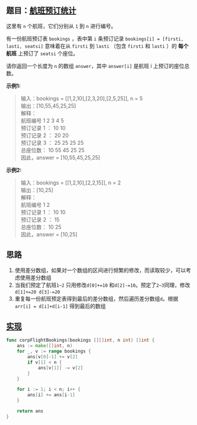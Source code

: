 ## 题目：[航班预订统计](https://leetcode-cn.com/problems/corporate-flight-bookings/)

这里有 `n` 个航班，它们分别从 `1` 到 `n` 进行编号。

有一份航班预订表 `bookings` ，表中第 `i` 条预订记录 `bookings[i] = [firsti, lasti, seatsi]` 意味着在从 `firsti` 到 `lasti` （包含 `firsti` 和 `lasti` ）的 **每个航班** 上预订了 `seatsi` 个座位。

请你返回一个长度为 `n` 的数组 `answer`，其中 `answer[i]` 是航班 i 上预订的座位总数。

**示例1:**
>输入：bookings = [[1,2,10],[2,3,20],[2,5,25]], n = 5  
 输出：[10,55,45,25,25]  
 解释：  
 航班编号        1   2   3   4   5  
 预订记录 1 ：   10  10  
 预订记录 2 ：       20  20  
 预订记录 3 ：       25  25  25  25  
 总座位数：      10  55  45  25  25  
 因此，answer = [10,55,45,25,25]

**示例2:**
>输入：bookings = [[1,2,10],[2,2,15]], n = 2  
 输出：[10,25]  
 解释：  
 航班编号        1   2  
 预订记录 1 ：   10  10  
 预订记录 2 ：       15  
 总座位数：      10  25  
 因此，answer = [10,25]  
     
## 思路
1. 使用差分数组，如果对一个数组的区间进行频繁的修改，而读取较少，可以考虑使用差分数组
2. 当我们预定了航班`1~2` 只用修改`d[0]+=10` 和`d[2]-=10`。预定了`2~3`同理，修改`d[1]+=20 d[3]-=20`
3. 重复每一份航班预定表得到最后的差分数组，然后遍历差分数组`d`。根据`arr[i] = d[i]+d[i-1]` 得到最后的数组

## [实现](https://github.com/mzmuer/leetcode/blob/master/question1109/answer_test.go)
```go
func corpFlightBookings(bookings [][]int, n int) []int {
	ans := make([]int, n)
	for _, v := range bookings {
		ans[v[0]-1] += v[2]
		if v[1] < n {
			ans[v[1]] -= v[2]
		}
	}

	for i := 1; i < n; i++ {
		ans[i] += ans[i-1]
	}

	return ans
}
```